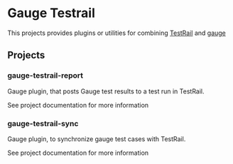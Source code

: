 # Gauge Testrail

This projects provides plugins or utilities for combining [TestRail](http://http://www.gurock.com/testrail/) and [gauge](http://getgauge.io)

## Projects
### gauge-testrail-report
Gauge plugin, that posts Gauge test results to a test run in TestRail.

See project documentation for more information

### gauge-testrail-sync
Gauge plugin, to synchronize gauge test cases with TestRail.

See project documentation for more information
